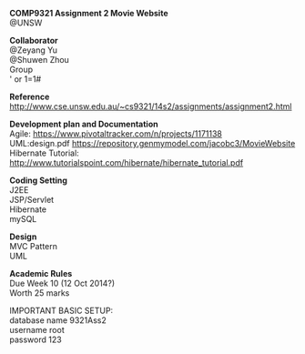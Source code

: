 <b>COMP9321 Assignment 2 Movie Website</b><br>
@UNSW

<b>Collaborator</b><br>
  @Zeyang Yu<br>
  @Shuwen Zhou<br>
Group<br>
  ' or 1=1#<br>

<b>Reference</b><br>
  http://www.cse.unsw.edu.au/~cs9321/14s2/assignments/assignment2.html

<b>Development plan and Documentation</b><br> 
  Agile: https://www.pivotaltracker.com/n/projects/1171138<br>
  UML:design.pdf https://repository.genmymodel.com/jacobc3/MovieWebsite<br>
  Hibernate Tutorial: http://www.tutorialspoint.com/hibernate/hibernate_tutorial.pdf <br>

<b>Coding Setting</b><br>
  J2EE<br>
  JSP/Servlet<br>
  Hibernate<br>
  mySQL<br>
  
<b>Design</b><br>
  MVC Pattern<br>
  UML<br>
  
<b>Academic Rules</b><br>
  Due Week 10 (12 Oct 2014?)<br>
  Worth 25 marks<br>
  
  
 IMPORTANT BASIC SETUP:<br>
 database name 9321Ass2<br>
 username root<br>
 password 123<br>